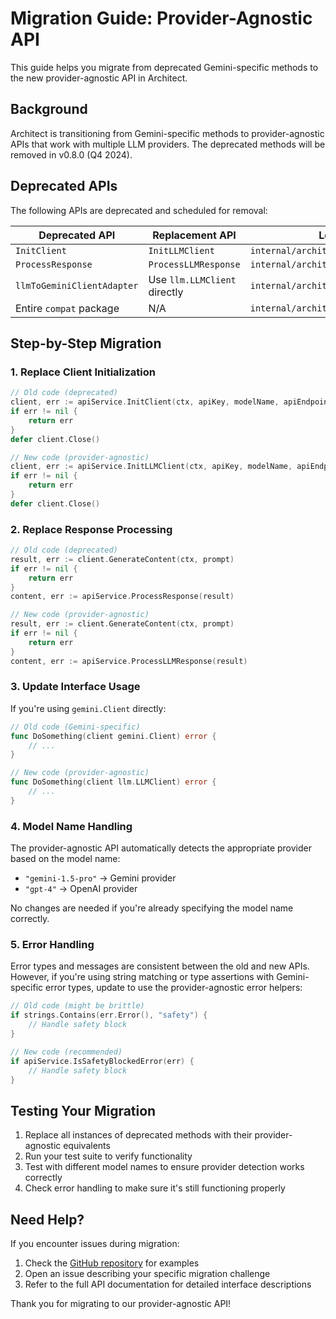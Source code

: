 # Migration Guide: Provider-Agnostic API

This guide helps you migrate from deprecated Gemini-specific methods to the new provider-agnostic API in Architect.

## Background

Architect is transitioning from Gemini-specific methods to provider-agnostic APIs that work with multiple LLM providers. The deprecated methods will be removed in v0.8.0 (Q4 2024).

## Deprecated APIs

The following APIs are deprecated and scheduled for removal:

| Deprecated API | Replacement API | Location |
|----------------|----------------|----------|
| `InitClient` | `InitLLMClient` | `internal/architect/api.go` |
| `ProcessResponse` | `ProcessLLMResponse` | `internal/architect/api.go` |
| `llmToGeminiClientAdapter` | Use `llm.LLMClient` directly | `internal/architect/compat/compat.go` |
| Entire `compat` package | N/A | `internal/architect/compat/` |

## Step-by-Step Migration

### 1. Replace Client Initialization

```go
// Old code (deprecated)
client, err := apiService.InitClient(ctx, apiKey, modelName, apiEndpoint)
if err != nil {
    return err
}
defer client.Close()

// New code (provider-agnostic)
client, err := apiService.InitLLMClient(ctx, apiKey, modelName, apiEndpoint)
if err != nil {
    return err
}
defer client.Close()
```

### 2. Replace Response Processing

```go
// Old code (deprecated)
result, err := client.GenerateContent(ctx, prompt)
if err != nil {
    return err
}
content, err := apiService.ProcessResponse(result)

// New code (provider-agnostic)
result, err := client.GenerateContent(ctx, prompt)
if err != nil {
    return err
}
content, err := apiService.ProcessLLMResponse(result)
```

### 3. Update Interface Usage

If you're using `gemini.Client` directly:

```go
// Old code (Gemini-specific)
func DoSomething(client gemini.Client) error {
    // ...
}

// New code (provider-agnostic)
func DoSomething(client llm.LLMClient) error {
    // ...
}
```

### 4. Model Name Handling

The provider-agnostic API automatically detects the appropriate provider based on the model name:

- `"gemini-1.5-pro"` → Gemini provider
- `"gpt-4"` → OpenAI provider

No changes are needed if you're already specifying the model name correctly.

### 5. Error Handling

Error types and messages are consistent between the old and new APIs. However, if you're using string matching or type assertions with Gemini-specific error types, update to use the provider-agnostic error helpers:

```go
// Old code (might be brittle)
if strings.Contains(err.Error(), "safety") {
    // Handle safety block
}

// New code (recommended)
if apiService.IsSafetyBlockedError(err) {
    // Handle safety block
}
```

## Testing Your Migration

1. Replace all instances of deprecated methods with their provider-agnostic equivalents
2. Run your test suite to verify functionality
3. Test with different model names to ensure provider detection works correctly
4. Check error handling to make sure it's still functioning properly

## Need Help?

If you encounter issues during migration:

1. Check the [GitHub repository](https://github.com/phrazzld/architect) for examples
2. Open an issue describing your specific migration challenge
3. Refer to the full API documentation for detailed interface descriptions

Thank you for migrating to our provider-agnostic API!
